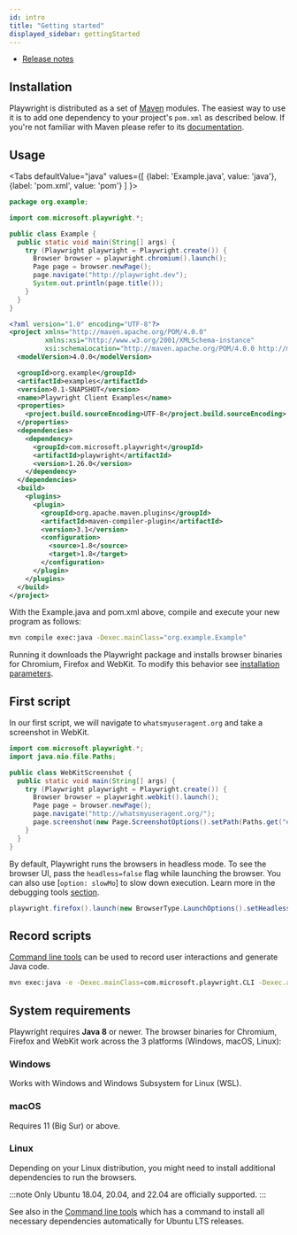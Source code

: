 ```yaml
---
id: intro
title: "Getting started"
displayed_sidebar: gettingStarted
---
```


<!-- TOC -->

- [Release notes](./release-notes.md)

## Installation

Playwright is distributed as a set of [Maven](https://maven.apache.org/what-is-maven.html) modules. The easiest way to use it is to add one dependency to your project's `pom.xml` as described below. If you're not familiar with Maven please refer to its [documentation](https://maven.apache.org/guides/getting-started/maven-in-five-minutes.html).

## Usage

<Tabs
defaultValue="java"
values={[
{label: 'Example.java', value: 'java'},
{label: 'pom.xml', value: 'pom'}
]
}>
<TabItem value="java">

```java
package org.example;

import com.microsoft.playwright.*;

public class Example {
  public static void main(String[] args) {
    try (Playwright playwright = Playwright.create()) {
      Browser browser = playwright.chromium().launch();
      Page page = browser.newPage();
      page.navigate("http://playwright.dev");
      System.out.println(page.title());
    }
  }
}
```

</TabItem>
<TabItem value="pom">

```xml
<?xml version="1.0" encoding="UTF-8"?>
<project xmlns="http://maven.apache.org/POM/4.0.0"
         xmlns:xsi="http://www.w3.org/2001/XMLSchema-instance"
         xsi:schemaLocation="http://maven.apache.org/POM/4.0.0 http://maven.apache.org/xsd/maven-4.0.0.xsd">
  <modelVersion>4.0.0</modelVersion>

  <groupId>org.example</groupId>
  <artifactId>examples</artifactId>
  <version>0.1-SNAPSHOT</version>
  <name>Playwright Client Examples</name>
  <properties>
    <project.build.sourceEncoding>UTF-8</project.build.sourceEncoding>
  </properties>
  <dependencies>
    <dependency>
      <groupId>com.microsoft.playwright</groupId>
      <artifactId>playwright</artifactId>
      <version>1.26.0</version>
    </dependency>
  </dependencies>
  <build>
    <plugins>
      <plugin>
        <groupId>org.apache.maven.plugins</groupId>
        <artifactId>maven-compiler-plugin</artifactId>
        <version>3.1</version>
        <configuration>
          <source>1.8</source>
          <target>1.8</target>
        </configuration>
      </plugin>
    </plugins>
  </build>
</project>
```

</TabItem>
</Tabs>

With the Example.java and pom.xml above, compile and execute your new program as follows:

```bash
mvn compile exec:java -Dexec.mainClass="org.example.Example"
```

Running it downloads the Playwright package and installs browser binaries for Chromium, Firefox and WebKit. To modify this behavior see [installation parameters](./browsers.md#installing-browsers).

## First script

In our first script, we will navigate to `whatsmyuseragent.org` and take a screenshot in WebKit.

```java
import com.microsoft.playwright.*;
import java.nio.file.Paths;

public class WebKitScreenshot {
  public static void main(String[] args) {
    try (Playwright playwright = Playwright.create()) {
      Browser browser = playwright.webkit().launch();
      Page page = browser.newPage();
      page.navigate("http://whatsmyuseragent.org/");
      page.screenshot(new Page.ScreenshotOptions().setPath(Paths.get("example.png")));
    }
  }
}
```

By default, Playwright runs the browsers in headless mode. To see the browser UI, pass the `headless=false` flag while launching the browser. You can also use [`option: slowMo`] to slow down execution. Learn more in the debugging tools [section](./debug.md).

```java
playwright.firefox().launch(new BrowserType.LaunchOptions().setHeadless(false).setSlowMo(50));
```

## Record scripts

[Command line tools](./cli.md) can be used to record user interactions and generate Java code.

```bash
mvn exec:java -e -Dexec.mainClass=com.microsoft.playwright.CLI -Dexec.args="codegen wikipedia.org"
```

## System requirements

Playwright requires **Java 8** or newer. The browser binaries for Chromium,
Firefox and WebKit work across the 3 platforms (Windows, macOS, Linux):

### Windows

Works with Windows and Windows Subsystem for Linux (WSL).

### macOS

Requires 11 (Big Sur) or above.

### Linux

Depending on your Linux distribution, you might need to install additional
dependencies to run the browsers.

:::note
Only Ubuntu 18.04, 20.04, and 22.04 are officially supported.
:::

See also in the [Command line tools](./cli.md#install-system-dependencies)
which has a command to install all necessary dependencies automatically for Ubuntu
LTS releases.
